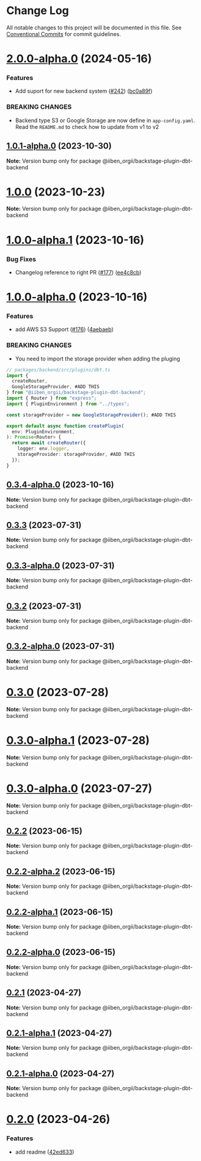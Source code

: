 # Change Log

All notable changes to this project will be documented in this file.
See [Conventional Commits](https://conventionalcommits.org) for commit guidelines.

# [2.0.0-alpha.0](https://github.com/IIBenII/backstage-plugin-dbt/compare/v1.0.1-alpha.0...v2.0.0-alpha.0) (2024-05-16)

### Features

- Add suport for new backend system ([#242](https://github.com/IIBenII/backstage-plugin-dbt/issues/242)) ([bc0a89f](https://github.com/IIBenII/backstage-plugin-dbt/commit/bc0a89f7924c354e3f7888a667d264b96f3e83d3))

### BREAKING CHANGES

- Backend type S3 or Google Storage are now define in `app-config.yaml`. Read the `README.md` to check how to update from v1 to v2

## [1.0.1-alpha.0](https://github.com/IIBenII/backstage-plugin-dbt/compare/v1.0.0...v1.0.1-alpha.0) (2023-10-30)

**Note:** Version bump only for package @iiben_orgii/backstage-plugin-dbt-backend

# [1.0.0](https://github.com/IIBenII/backstage-plugin-dbt/compare/v1.0.0-alpha.1...v1.0.0) (2023-10-23)

**Note:** Version bump only for package @iiben_orgii/backstage-plugin-dbt-backend

# [1.0.0-alpha.1](https://github.com/IIBenII/backstage-plugin-dbt/compare/v1.0.0-alpha.0...v1.0.0-alpha.1) (2023-10-16)

### Bug Fixes

- Changelog reference to right PR ([#177](https://github.com/IIBenII/backstage-plugin-dbt/issues/177)) ([ee4c8cb](https://github.com/IIBenII/backstage-plugin-dbt/commit/ee4c8cb601d3eccb9efdfa155f2d872081a6fd8e))

# [1.0.0-alpha.0](https://github.com/IIBenII/backstage-plugin-dbt/compare/v0.3.4-alpha.0...v1.0.0-alpha.0) (2023-10-16)

### Features

- add AWS S3 Support ([#176](https://github.com/IIBenII/backstage-plugin-dbt/pull/165)) ([4aebaeb](https://github.com/IIBenII/backstage-plugin-dbt/commit/4aebaebb8b1d9b4489e59ad5df9c2581c0282c7d))

### BREAKING CHANGES

- You need to import the storage provider when adding the pluging

```ts
// packages/backend/src/plugins/dbt.ts
import {
  createRouter,
  GoogleStorageProvider, #ADD THIS
} from "@iiben_orgii/backstage-plugin-dbt-backend";
import { Router } from "express";
import { PluginEnvironment } from "../types";

const storageProvider = new GoogleStorageProvider(); #ADD THIS

export default async function createPlugin(
  env: PluginEnvironment,
): Promise<Router> {
  return await createRouter({
    logger: env.logger,
    storageProvider: storageProvider, #ADD THIS
  });
}
```

## [0.3.4-alpha.0](https://github.com/IIBenII/backstage-plugin-dbt/compare/v0.3.3...v0.3.4-alpha.0) (2023-10-16)

**Note:** Version bump only for package @iiben_orgii/backstage-plugin-dbt-backend

## [0.3.3](https://github.com/IIBenII/backstage-plugin-dbt/compare/v0.3.3-alpha.0...v0.3.3) (2023-07-31)

**Note:** Version bump only for package @iiben_orgii/backstage-plugin-dbt-backend

## [0.3.3-alpha.0](https://github.com/IIBenII/backstage-plugin-dbt/compare/v0.3.2...v0.3.3-alpha.0) (2023-07-31)

**Note:** Version bump only for package @iiben_orgii/backstage-plugin-dbt-backend

## [0.3.2](https://github.com/IIBenII/backstage-plugin-dbt/compare/v0.3.2-alpha.0...v0.3.2) (2023-07-31)

**Note:** Version bump only for package @iiben_orgii/backstage-plugin-dbt-backend

## [0.3.2-alpha.0](https://github.com/IIBenII/backstage-plugin-dbt/compare/v0.3.1...v0.3.2-alpha.0) (2023-07-31)

**Note:** Version bump only for package @iiben_orgii/backstage-plugin-dbt-backend

# [0.3.0](https://github.com/IIBenII/backstage-plugin-dbt/compare/v0.3.0-alpha.1...v0.3.0) (2023-07-28)

**Note:** Version bump only for package @iiben_orgii/backstage-plugin-dbt-backend

# [0.3.0-alpha.1](https://github.com/IIBenII/backstage-plugin-dbt/compare/v0.3.0-alpha.0...v0.3.0-alpha.1) (2023-07-28)

**Note:** Version bump only for package @iiben_orgii/backstage-plugin-dbt-backend

# [0.3.0-alpha.0](https://github.com/IIBenII/backstage-plugin-dbt/compare/v0.2.2...v0.3.0-alpha.0) (2023-07-27)

**Note:** Version bump only for package @iiben_orgii/backstage-plugin-dbt-backend

## [0.2.2](https://github.com/IIBenII/backstage-plugin-dbt/compare/v0.2.2-alpha.2...v0.2.2) (2023-06-15)

**Note:** Version bump only for package @iiben_orgii/backstage-plugin-dbt-backend

## [0.2.2-alpha.2](https://github.com/IIBenII/backstage-plugin-dbt/compare/v0.2.2-alpha.1...v0.2.2-alpha.2) (2023-06-15)

**Note:** Version bump only for package @iiben_orgii/backstage-plugin-dbt-backend

## [0.2.2-alpha.1](https://github.com/IIBenII/backstage-plugin-dbt/compare/v0.2.2-alpha.0...v0.2.2-alpha.1) (2023-06-15)

**Note:** Version bump only for package @iiben_orgii/backstage-plugin-dbt-backend

## [0.2.2-alpha.0](https://github.com/IIBenII/backstage-plugin-dbt/compare/v0.2.1...v0.2.2-alpha.0) (2023-06-15)

**Note:** Version bump only for package @iiben_orgii/backstage-plugin-dbt-backend

## [0.2.1](https://github.com/IIBenII/backstage-plugin-dbt/compare/v0.2.1-alpha.1...v0.2.1) (2023-04-27)

**Note:** Version bump only for package @iiben_orgii/backstage-plugin-dbt-backend

## [0.2.1-alpha.1](https://github.com/IIBenII/backstage-plugin-dbt/compare/v0.2.1-alpha.0...v0.2.1-alpha.1) (2023-04-27)

**Note:** Version bump only for package @iiben_orgii/backstage-plugin-dbt-backend

## [0.2.1-alpha.0](https://github.com/IIBenII/backstage-plugin-dbt/compare/v0.2.0...v0.2.1-alpha.0) (2023-04-27)

**Note:** Version bump only for package @iiben_orgii/backstage-plugin-dbt-backend

# [0.2.0](https://github.com/IIBenII/backstage-plugin-dbt/compare/v0.1.2...v0.2.0) (2023-04-26)

### Features

- add readme ([42ed633](https://github.com/IIBenII/backstage-plugin-dbt/commit/42ed63382710b1b7b7d6dc571ec136013b5e80e8))
